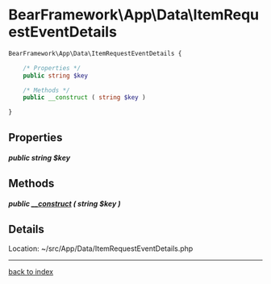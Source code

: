 # BearFramework\App\Data\ItemRequestEventDetails

```php
BearFramework\App\Data\ItemRequestEventDetails {

	/* Properties */
	public string $key

	/* Methods */
	public __construct ( string $key )

}
```

## Properties

##### public string $key

## Methods

##### public [__construct](bearframework.app.data.itemrequesteventdetails.__construct.method.md) ( string $key )

## Details

Location: ~/src/App/Data/ItemRequestEventDetails.php

---

[back to index](index.md)


